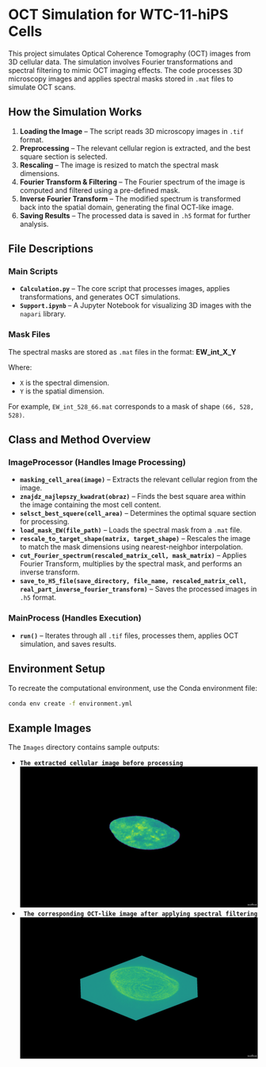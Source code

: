 # OCT Simulation for WTC-11-hiPS Cells

This project simulates Optical Coherence Tomography (OCT) images from 3D cellular data. The simulation involves Fourier transformations and spectral filtering to mimic OCT imaging effects. The code processes 3D microscopy images and applies spectral masks stored in `.mat` files to simulate OCT scans.

## How the Simulation Works

1. **Loading the Image** – The script reads 3D microscopy images in `.tif` format.
2. **Preprocessing** – The relevant cellular region is extracted, and the best square section is selected.
3. **Rescaling** – The image is resized to match the spectral mask dimensions.
4. **Fourier Transform & Filtering** – The Fourier spectrum of the image is computed and filtered using a pre-defined mask.
5. **Inverse Fourier Transform** – The modified spectrum is transformed back into the spatial domain, generating the final OCT-like image.
6. **Saving Results** – The processed data is saved in `.h5` format for further analysis.

## File Descriptions

### **Main Scripts**
- **`Calculation.py`** – The core script that processes images, applies transformations, and generates OCT simulations.
- **`Support.ipynb`** – A Jupyter Notebook for visualizing 3D images with the `napari` library.

### **Mask Files**
The spectral masks are stored as `.mat` files in the format:
**EW_int_X_Y**

Where:
- `X` is the spectral dimension.
- `Y` is the spatial dimension.

For example, `EW_int_528_66.mat` corresponds to a mask of shape `(66, 528, 528)`.

## Class and Method Overview

### **ImageProcessor (Handles Image Processing)**
- **`masking_cell_area(image)`** – Extracts the relevant cellular region from the image.
- **`znajdz_najlepszy_kwadrat(obraz)`** – Finds the best square area within the image containing the most cell content.
- **`selsct_best_squere(cell_area)`** – Determines the optimal square section for processing.
- **`load_mask_EW(file_path)`** – Loads the spectral mask from a `.mat` file.
- **`rescale_to_target_shape(matrix, target_shape)`** – Rescales the image to match the mask dimensions using nearest-neighbor interpolation.
- **`cut_Fourier_spectrum(rescaled_matrix_cell, mask_matrix)`** – Applies Fourier Transform, multiplies by the spectral mask, and performs an inverse transform.
- **`save_to_H5_file(save_directory, file_name, rescaled_matrix_cell, real_part_inverse_fourier_transform)`** – Saves the processed images in `.h5` format.

### **MainProcess (Handles Execution)**
- **`run()`** – Iterates through all `.tif` files, processes them, applies OCT simulation, and saves results.

## Environment Setup
To recreate the computational environment, use the Conda environment file:

```bash
conda env create -f environment.yml
```

## Example Images

The `Images` directory contains sample outputs:

- **`The extracted cellular image before processing`**
![Example Image](Image/Cell.png)
- **` The corresponding OCT-like image after applying spectral filtering`**
![Example Image](Image/OCT_cell.png)
